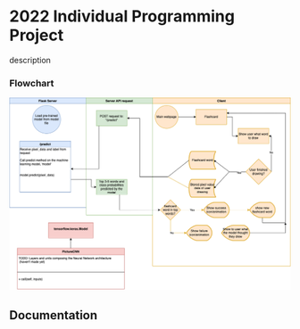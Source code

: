 # 2022 Individual Programming Project
description


### Flowchart
![flowchart](https://github.com/tate8/2022IndividualProject/blob/main/images/AIFlashcards.drawio.png)

## Documentation
